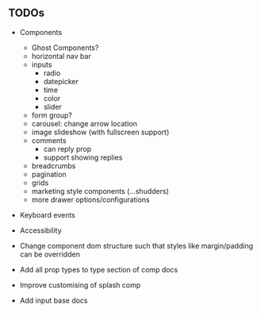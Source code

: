 ## TODOs
- Components
	- Ghost Components?
	- horizontal nav bar
	- inputs
		- radio
		- datepicker
		- time
		- color
		- slider
	- form group?
	- carousel: change arrow location
	- image slideshow (with fullscreen support)
	- comments
		- can reply prop
		- support showing replies
	- breadcrumbs
	- pagination
	- grids
	- marketing style components (...shudders)
	- more drawer options/configurations

- Keyboard events
- Accessibility
- Change component dom structure such that styles like margin/padding can be overridden
- Add all prop types to type section of comp docs
- Improve customising of splash comp
- Add input base docs
